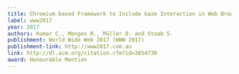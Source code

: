 ```yaml
---
title: Chromium based Framework to Include Gaze Interaction in Web Browser
label: www2017
year: 2017
authors: Kumar C., Menges R., Müller D. and Staab S.
publishment: World Wide Web 2017 (WWW 2017)
publishment-link: http://www2017.com.au
link: http://dl.acm.org/citation.cfm?id=3054730
award: Honourable Mention
---
```

